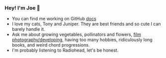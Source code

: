 ### Hey! I'm Joe 👋

- You can find me working on GitHub [docs](https://docs.github.com/)
- I love my cats, Tony and Juniper. They are best friends and so cute I can barely handle it. 
- Ask me about growing vegetables, pollinators and flowers, [film photography/developing](https://jorclork.com/photos/), having too many hobbies, ridiculously long books, and weird chord progressions. 
- I'm probably listening to Radiohead, let's be honest. 
